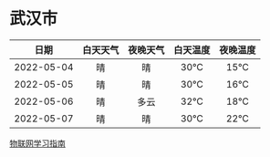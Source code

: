 # 武汉市
|日期|白天天气|夜晚天气|白天温度|夜晚温度|
|:--:|:--:|:--:|:--:|:--:|
|2022-05-04|晴|晴|30℃|15℃|
|2022-05-05|晴|晴|30℃|16℃|
|2022-05-06|晴|多云|32℃|18℃|
|2022-05-07|晴|晴|30℃|22℃|
 
[物联网学习指南](http://doc.lziqi.top/IoT)
